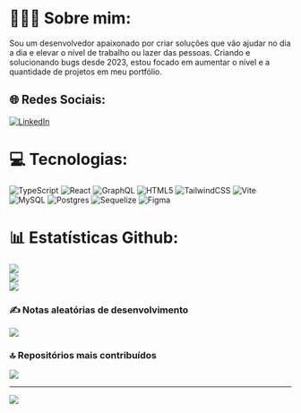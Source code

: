 # 🙋🏽‍♂ Sobre mim:
Sou um desenvolvedor apaixonado por criar soluções que vão ajudar no dia a dia e elevar o nível de trabalho ou lazer das pessoas. Criando e solucionando bugs desde 2023, estou focado em aumentar o nível e a quantidade de projetos em meu portfólio.


## 🌐 Redes Sociais:
[![LinkedIn](https://img.shields.io/badge/LinkedIn-%230077B5.svg?logo=linkedin&logoColor=white)](https://linkedin.com/in/lucassoares30) 

# 💻 Tecnologias:
![TypeScript](https://img.shields.io/badge/typescript-%23007ACC.svg?style=for-the-badge&logo=typescript&logoColor=white) ![React](https://img.shields.io/badge/react-%2320232a.svg?style=for-the-badge&logo=react&logoColor=%2361DAFB) ![GraphQL](https://img.shields.io/badge/-GraphQL-E10098?style=for-the-badge&logo=graphql&logoColor=white) ![HTML5](https://img.shields.io/badge/html5-%23E34F26.svg?style=for-the-badge&logo=html5&logoColor=white)  ![TailwindCSS](https://img.shields.io/badge/tailwindcss-%2338B2AC.svg?style=for-the-badge&logo=tailwind-css&logoColor=white) ![Vite](https://img.shields.io/badge/vite-%23646CFF.svg?style=for-the-badge&logo=vite&logoColor=white) ![MySQL](https://img.shields.io/badge/mysql-4479A1.svg?style=for-the-badge&logo=mysql&logoColor=white) ![Postgres](https://img.shields.io/badge/postgres-%23316192.svg?style=for-the-badge&logo=postgresql&logoColor=white) ![Sequelize](https://img.shields.io/badge/Sequelize-52B0E7?style=for-the-badge&logo=Sequelize&logoColor=white) ![Figma](https://img.shields.io/badge/figma-%23F24E1E.svg?style=for-the-badge&logo=figma&logoColor=white)
# 📊 Estatísticas Github:
![](https://github-readme-stats.vercel.app/api?username=lukeblaster&theme=dark&hide_border=false&include_all_commits=false&count_private=true)<br/>
![](https://github-readme-streak-stats.herokuapp.com/?user=lukeblaster&theme=dark&hide_border=false)<br/>
![](https://github-readme-stats.vercel.app/api/top-langs/?username=lukeblaster&theme=dark&hide_border=false&include_all_commits=false&count_private=true&layout=compact)

### ✍️ Notas aleatórias de desenvolvimento
![](https://quotes-github-readme.vercel.app/api?type=horizontal&theme=radical)

### 🔝 Repositórios mais contribuídos
![](https://github-contributor-stats.vercel.app/api?username=lukeblaster&limit=5&theme=dark&combine_all_yearly_contributions=true)

---
[![](https://visitcount.itsvg.in/api?id=lukeblaster&icon=0&color=0)](https://visitcount.itsvg.in)

<!-- Proudly created with GPRM ( https://gprm.itsvg.in ) -->
